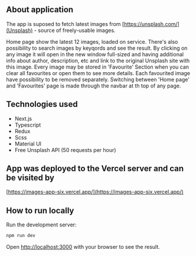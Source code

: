 ## About application

The app is suposed to fetch latest images from [https://unsplash.com/](Unsplash) - source of freely-usable images.

Home page show the latest 12 images, loaded on service.
There's also possibility to search images by keyqords and see the result.
By clicking on any image it will open in the new window full-sized and having additional info about author, description, etc and link to the original Unsplash site with this image.
Every image may be stored in 'Favourite' Section when you can clear all favourites or open them to see more details. Each favourited image have possibility to be removed separately.
Switching between 'Home page' and 'Favourites' page is made through the navbar at th top of any page.

## Technologies used

- Next.js
- Typescript
- Redux
- Scss
- Material UI
- Free Unsplash API (50 requests per hour)

## App was deployed to the Vercel server and can be visited by

[https://images-app-six.vercel.app/](https://images-app-six.vercel.app/)


## How to run locally

Run the development server:

```bash
npm run dev
```

Open [http://localhost:3000](http://localhost:3000) with your browser to see the result.
